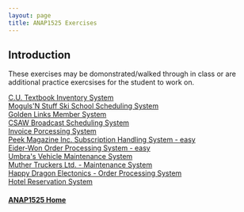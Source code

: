 ```yaml
---
layout: page
title: ANAP1525 Exercises
---
```


## Introduction
These exercises may be domonstrated/walked through in class or are additional practice exercsises for the student to work on.

[C.U. Textbook Inventory System](textbooks.md)<br>
[Moguls'N Stuff Ski School Scheduling System](ski-school.md)<br>
[Golden Links Member System](golden-links.md)<br>
[CSAW Broadcast Scheduling System](csaw.md)<br>
[Invoice Porcessing System](invoices.md)<br>
[Peek Magazine Inc. Subscription Handling System - easy](peek.md)<br>
[Eider-Won Order Processing System - easy](eider-won.md)<br>
[Umbra's Vehicle Maintenance System](umbra.md)<br>
[Muther Truckers Ltd. - Maintenance System](truckers.md)<br>
[Happy Dragon Electonics - Order Processing System](happy-dragon.md)<br>
[Hotel Reservation System](hotel-reservation.md)

#### [ANAP1525 Home](../)